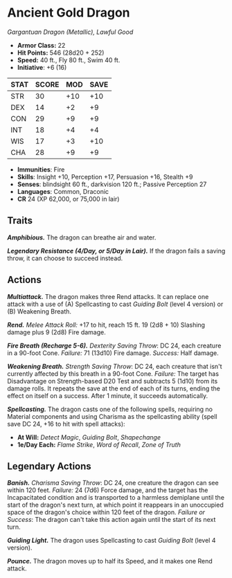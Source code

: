 # Ancient Gold Dragon

*Gargantuan Dragon (Metallic), Lawful Good*

- **Armor Class:** 22
- **Hit Points:** 546 (28d20 + 252)
- **Speed:** 40 ft., Fly 80 ft., Swim 40 ft.
- **Initiative**: +6 (16)

|STAT|SCORE|MOD|SAVE|
| --- | --- | --- | ---- |
| STR | 30 | +10 | +10 |
| DEX | 14 | +2 | +9 |
| CON | 29 | +9 | +9 |
| INT | 18 | +4 | +4 |
| WIS | 17 | +3 | +10 |
| CHA | 28 | +9 | +9 |

- **Immunities**: Fire
- **Skills**: Insight +10, Perception +17, Persuasion +16, Stealth +9
- **Senses**: blindsight 60 ft., darkvision 120 ft.; Passive Perception 27
- **Languages**: Common, Draconic
- **CR** 24 (XP 62,000, or 75,000 in lair)

## Traits

***Amphibious.*** The dragon can breathe air and water.

***Legendary Resistance (4/Day, or 5/Day in Lair).*** If the dragon fails a saving throw, it can choose to succeed instead.


## Actions

***Multiattack.*** The dragon makes three Rend attacks. It can replace one attack with a use of (A) Spellcasting to cast *Guiding Bolt* (level 4 version) or (B) Weakening Breath.

***Rend.*** *Melee Attack Roll:* +17 to hit, reach 15 ft. 19 (2d8 + 10) Slashing damage plus 9 (2d8) Fire damage.

***Fire Breath (Recharge 5-6).*** *Dexterity Saving Throw*: DC 24, each creature in a 90-foot Cone. *Failure:*  71 (13d10) Fire damage. *Success:*  Half damage.

***Weakening Breath.*** *Strength Saving Throw*: DC 24, each creature that isn't currently affected by this breath in a 90-foot Cone. *Failure:*  The target has Disadvantage on Strength-based D20 Test and subtracts 5 (1d10) from its damage rolls. It repeats the save at the end of each of its turns, ending the effect on itself on a success. After 1 minute, it succeeds automatically.

***Spellcasting.*** The dragon casts one of the following spells, requiring no Material components and using Charisma as the spellcasting ability (spell save DC 24, +16 to hit with spell attacks):

- **At Will:** *Detect Magic*, *Guiding Bolt*, *Shapechange*
- **1e/Day Each:** *Flame Strike*, *Word of Recall*, *Zone of Truth*

## Legendary Actions

***Banish.*** *Charisma Saving Throw*: DC 24, one creature the dragon can see within 120 feet. *Failure:*  24 (7d6) Force damage, and the target has the Incapacitated condition and is transported to a harmless demiplane until the start of the dragon's next turn, at which point it reappears in an unoccupied space of the dragon's choice within 120 feet of the dragon. *Failure or Success*:  The dragon can't take this action again until the start of its next turn.

***Guiding Light.*** The dragon uses Spellcasting to cast *Guiding Bolt* (level 4 version).

***Pounce.*** The dragon moves up to half its Speed, and it makes one Rend attack.

